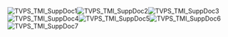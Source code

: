![TVPS_TMI_SuppDoc1](./SuppDoc/TVPS_TMI_SuppDoc1.svg)![TVPS_TMI_SuppDoc2](SuppDoc\TVPS_TMI_SuppDoc2.svg)![TVPS_TMI_SuppDoc3](SuppDoc\TVPS_TMI_SuppDoc3.svg)![TVPS_TMI_SuppDoc4](SuppDoc\TVPS_TMI_SuppDoc4.svg)![TVPS_TMI_SuppDoc5](SuppDoc\TVPS_TMI_SuppDoc5.svg)![TVPS_TMI_SuppDoc6](SuppDoc\TVPS_TMI_SuppDoc6.svg)![TVPS_TMI_SuppDoc7](SuppDoc\TVPS_TMI_SuppDoc7.svg)
